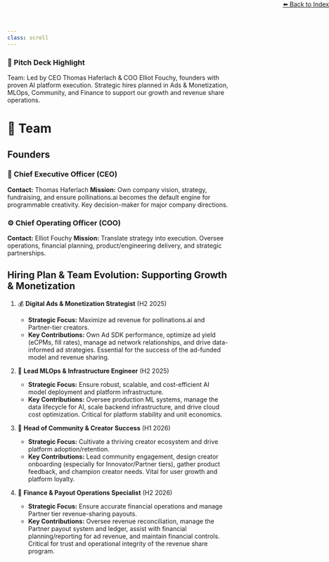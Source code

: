 ```yaml
---
class: scroll
---
```


<div style="text-align: right; position: absolute; top: 0; right: 0;">
<a href="/11">⬅️ Back to Index</a>
</div>

<div class="bg-pink-100 p-4 rounded-lg border-l-4 border-pink-500 mb-6">
  <h3 class="text-lg font-bold text-pink-800">🌟 Pitch Deck Highlight</h3>
  <p class="text-pink-800">Team: Led by CEO Thomas Haferlach & COO Elliot Fouchy, founders with proven AI platform execution. Strategic hires planned in Ads & Monetization, MLOps, Community, and Finance to support our growth and revenue share operations.</p>
</div>

# 👥 **Team**

## Founders

### 🚀 Chief Executive Officer (CEO)
**Contact:** Thomas Haferlach
**Mission:** Own company vision, strategy, fundraising, and ensure pollinations.ai becomes the default engine for programmable creativity. Key decision-maker for major company directions.

### ⚙️ Chief Operating Officer (COO)
**Contact:** Elliot Fouchy
**Mission:** Translate strategy into execution. Oversee operations, financial planning, product/engineering delivery, and strategic partnerships.

## Hiring Plan & Team Evolution: Supporting Growth & Monetization

1.  💰 **Digital Ads & Monetization Strategist** (H2 2025)
    *   **Strategic Focus:** Maximize ad revenue for pollinations.ai and Partner-tier creators.
    *   **Key Contributions:** Own Ad SDK performance, optimize ad yield (eCPMs, fill rates), manage ad network relationships, and drive data-informed ad strategies. Essential for the success of the ad-funded model and revenue sharing.

2.  🔧 **Lead MLOps & Infrastructure Engineer** (H2 2025)
    *   **Strategic Focus:** Ensure robust, scalable, and cost-efficient AI model deployment and platform infrastructure.
    *   **Key Contributions:** Oversee production ML systems, manage the data lifecycle for AI, scale backend infrastructure, and drive cloud cost optimization. Critical for platform stability and unit economics.

3.  🌟 **Head of Community & Creator Success** (H1 2026)
    *   **Strategic Focus:** Cultivate a thriving creator ecosystem and drive platform adoption/retention.
    *   **Key Contributions:** Lead community engagement, design creator onboarding (especially for Innovator/Partner tiers), gather product feedback, and champion creator needs. Vital for user growth and platform loyalty.
4.  💸 **Finance & Payout Operations Specialist** (H2 2026)
    *   **Strategic Focus:** Ensure accurate financial operations and manage Partner tier revenue-sharing payouts.
    *   **Key Contributions:** Oversee revenue reconciliation, manage the Partner payout system and ledger, assist with financial planning/reporting for ad revenue, and maintain financial controls. Critical for trust and operational integrity of the revenue share program.
